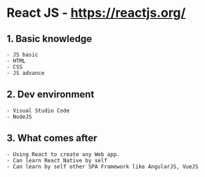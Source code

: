 # React JS - https://reactjs.org/

## 1. Basic knowledge
    - JS basic
    - HTML
    - CSS
    - JS advance

## 2. Dev environment
    - Visual Studio Code
    - NodeJS

## 3. What comes after
    - Using React to create any Web app.
    - Can learn React Native by self
    - Can learn by self other SPA Framework like AngularJS, VueJS